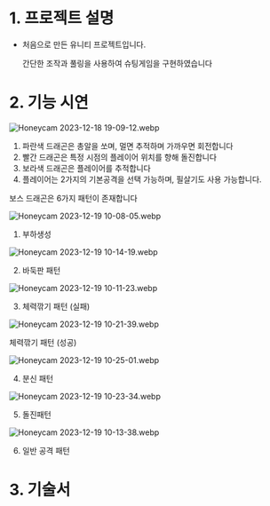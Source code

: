 # 


# 1. 프로젝트 설명

- 처음으로 만든 유니티 프로젝트입니다.
    
    간단한 조작과 풀링을 사용하여 슈팅게임을 구현하였습니다
    

  

# 2. 기능 시연

![Honeycam 2023-12-18 19-09-12.webp](https://prod-files-secure.s3.us-west-2.amazonaws.com/d6f15c80-0360-4b9c-8d92-2384fa9bb47f/b69d9ed3-03dc-4b62-9551-45650665857f/Honeycam_2023-12-18_19-09-12.webp)

1. 파란색 드래곤은 총알을 쏘며, 멀면 추적하며 가까우면 회전합니다
2. 빨간 드래곤은 특정 시점의 플레이어 위치를 향해 돌진합니다
3. 보라색 드래곤은 플레이어를 추적합니다
4. 플레이어는 2가지의 기본공격을 선택 가능하며, 필살기도 사용 가능합니다.

보스 드래곤은 6가지 패턴이 존재합니다

![Honeycam 2023-12-19 10-08-05.webp](https://prod-files-secure.s3.us-west-2.amazonaws.com/d6f15c80-0360-4b9c-8d92-2384fa9bb47f/df2b46bc-c4fc-4d65-969f-000dc128f251/Honeycam_2023-12-19_10-08-05.webp)

1. 부하생성 

![Honeycam 2023-12-19 10-14-19.webp](https://prod-files-secure.s3.us-west-2.amazonaws.com/d6f15c80-0360-4b9c-8d92-2384fa9bb47f/486374b6-511f-4bb3-bc93-edea0f7901af/Honeycam_2023-12-19_10-14-19.webp)

2. 바둑판 패턴

![Honeycam 2023-12-19 10-11-23.webp](https://prod-files-secure.s3.us-west-2.amazonaws.com/d6f15c80-0360-4b9c-8d92-2384fa9bb47f/fa35597d-f83a-41e0-8ff4-5e96fb761662/Honeycam_2023-12-19_10-11-23.webp)

3. 체력깎기 패턴 (실패)

![Honeycam 2023-12-19 10-21-39.webp](https://prod-files-secure.s3.us-west-2.amazonaws.com/d6f15c80-0360-4b9c-8d92-2384fa9bb47f/de924f2b-105c-4b51-8965-848039c90496/Honeycam_2023-12-19_10-21-39.webp)

체력깎기 패턴 (성공)

![Honeycam 2023-12-19 10-25-01.webp](https://prod-files-secure.s3.us-west-2.amazonaws.com/d6f15c80-0360-4b9c-8d92-2384fa9bb47f/6a79bbbb-e9d9-473a-b386-4daca3f4c0a1/Honeycam_2023-12-19_10-25-01.webp)

4. 분신 패턴

![Honeycam 2023-12-19 10-23-34.webp](https://prod-files-secure.s3.us-west-2.amazonaws.com/d6f15c80-0360-4b9c-8d92-2384fa9bb47f/2df7ec5f-a32f-411f-a416-05ce476db766/Honeycam_2023-12-19_10-23-34.webp)

5. 돌진패턴

![Honeycam 2023-12-19 10-13-38.webp](https://prod-files-secure.s3.us-west-2.amazonaws.com/d6f15c80-0360-4b9c-8d92-2384fa9bb47f/aff2373e-73dc-4521-af17-f490ad38c7d5/Honeycam_2023-12-19_10-13-38.webp)

6. 일반 공격 패턴

# 3. 기술서
